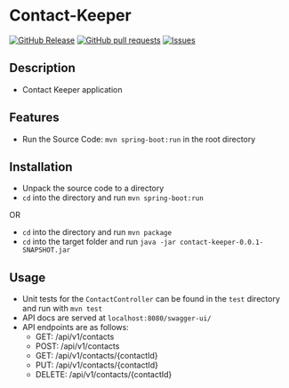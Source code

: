 # Contact-Keeper

[![GitHub Release](https://img.shields.io/github/release/zjayers/contact-keeper.svg?style=flat)](https://github.com/zjayers/contact-keeper/releases)
[![GitHub pull requests](https://img.shields.io/github/issues-pr/zjayers/contact-keeper.svg?style=flat)](https://github.com/zjayers/contact-keeper/pulls)
[![Issues](https://img.shields.io/github/issues-raw/zjayers/contact-keeper.svg?maxAge=25000)](https://github.com/zjayers/contact-keeper/issues)

## Description

- Contact Keeper application

## Features

- Run the Source Code: `mvn spring-boot:run` in the root directory

## Installation

- Unpack the source code to a directory
- `cd` into the directory and run `mvn spring-boot:run`

OR

- `cd` into the directory and run `mvn package`
- `cd` into the target folder and run `java -jar contact-keeper-0.0.1-SNAPSHOT.jar`

## Usage

- Unit tests for the `ContactController` can be found in the `test` directory and run with `mvn test`
- API docs are served at `localhost:8080/swagger-ui/`
- API endpoints are as follows:
    - GET: /api/v1/contacts
    - POST: /api/v1/contacts
    - GET: /api/v1/contacts/{contactId}
    - PUT: /api/v1/contacts/{contactId}
    - DELETE: /api/v1/contacts/{contactId}

 


